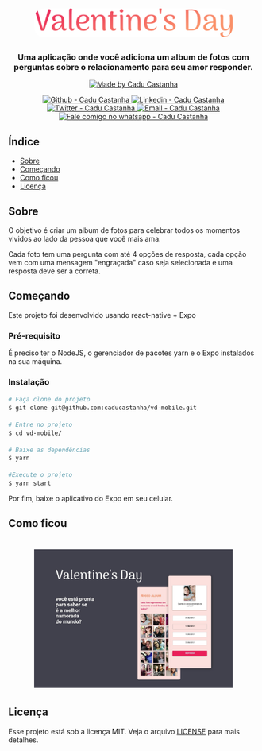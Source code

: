 <h1 align="center">
    <img alt="Valentine's Day" src="./src/assets/logo@3x.png?raw=true"  width="400px" style="border-radius:20px;"/>
</h1>

<h3 align="center" >
  Uma aplicação onde você adiciona um album de fotos com perguntas sobre o relacionamento para seu amor responder.
</h3>

<p align="center">
  <a href="https://github.com/caducastanha" target="_blank">
    <img alt="Made by Cadu Castanha" src="https://img.shields.io/badge/made%20by-caducastanha-informational">
  </a>
</p>

<p align="center">
  <a href="https://github.com/caducastanha" target="_blank" >
    <img alt="Github - Cadu Castanha" src="https://img.shields.io/badge/Github--%23F8952D?style=social&logo=github">
  </a>
  <a href="https://www.linkedin.com/in/carlos-eduardo-castanha-a93153108/" target="_blank" >
    <img alt="Linkedin - Cadu Castanha" src="https://img.shields.io/badge/Linkedin--%23F8952D?style=social&logo=linkedin">
  </a>
  <a href="https://twitter.com/cadu_castanha" target="_blank" >
    <img alt="Twitter - Cadu Castanha" src="https://img.shields.io/badge/Twitter--%23F8952D?style=social&logo=twitter">
  </a>
  <a href="mailto:caducastanha@gmail.com" target="_blank" >
    <img alt="Email - Cadu Castanha" src="https://img.shields.io/badge/Email--%23F8952D?style=social&logo=gmail">
  </a>
  <a href="https://api.whatsapp.com/send?phone=5587981721125"
        target="_blank" >
    <img alt="Fale comigo no whatsapp - Cadu Castanha" src="https://img.shields.io/badge/Whatsapp--%23F8952D?style=social&logo=whatsapp">
  </a>
</p>

## Índice

- [Sobre](#about)
- [Começando](#getting_started)
- [Como ficou](#usage)
- [Licença](#license)

## Sobre <a name="about"></a>

O objetivo é criar um album de fotos para celebrar todos os momentos vividos ao lado da pessoa que você mais ama.

Cada foto tem uma pergunta com até 4 opções de resposta, cada opção vem com uma mensagem "engraçada" caso seja selecionada e uma resposta deve ser a correta.

## Começando <a name="getting_started"></a>

Este projeto foi desenvolvido usando react-native + Expo

### Pré-requisito

É preciso ter o NodeJS, o gerenciador de pacotes yarn e o Expo instalados na sua máquina.

### Instalação

```sh
# Faça clone do projeto
$ git clone git@github.com:caducastanha/vd-mobile.git

# Entre no projeto
$ cd vd-mobile/

# Baixe as dependências
$ yarn

#Execute o projeto
$ yarn start
```

Por fim, baixe o aplicativo do Expo em seu celular.

## Como ficou <a name = "usage"></a>

<h1 align="center">
    <img alt="Be the Hero" src="./src/assets/banner.jpeg?raw=true"  width="400px"/>
</h1>

## Licença <a name="license"></a>
Esse projeto está sob a licença MIT. Veja o arquivo [LICENSE](LICENSE) para mais detalhes.